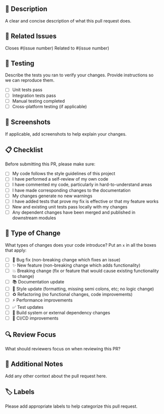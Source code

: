 ## 📝 Description
A clear and concise description of what this pull request does.

## 🔗 Related Issues
Closes #(issue number)
Related to #(issue number)

## 🧪 Testing
Describe the tests you ran to verify your changes. Provide instructions so we can reproduce them.

- [ ] Unit tests pass
- [ ] Integration tests pass
- [ ] Manual testing completed
- [ ] Cross-platform testing (if applicable)

## 📸 Screenshots
If applicable, add screenshots to help explain your changes.

## 📋 Checklist
Before submitting this PR, please make sure:

- [ ] My code follows the style guidelines of this project
- [ ] I have performed a self-review of my own code
- [ ] I have commented my code, particularly in hard-to-understand areas
- [ ] I have made corresponding changes to the documentation
- [ ] My changes generate no new warnings
- [ ] I have added tests that prove my fix is effective or that my feature works
- [ ] New and existing unit tests pass locally with my changes
- [ ] Any dependent changes have been merged and published in downstream modules

## 🚀 Type of Change
What types of changes does your code introduce? Put an `x` in all the boxes that apply:

- [ ] 🐛 Bug fix (non-breaking change which fixes an issue)
- [ ] ✨ New feature (non-breaking change which adds functionality)
- [ ] 💥 Breaking change (fix or feature that would cause existing functionality to change)
- [ ] 📚 Documentation update
- [ ] 🎨 Style update (formatting, missing semi colons, etc; no logic change)
- [ ] ♻️ Refactoring (no functional changes, code improvements)
- [ ] ⚡ Performance improvements
- [ ] ✅ Test updates
- [ ] 🔧 Build system or external dependency changes
- [ ] 🚀 CI/CD improvements

## 🔍 Review Focus
What should reviewers focus on when reviewing this PR?

## 📝 Additional Notes
Add any other context about the pull request here.

## 🏷️ Labels
Please add appropriate labels to help categorize this pull request.
